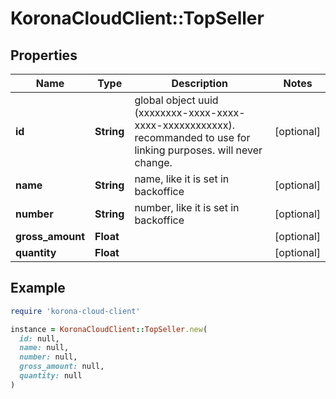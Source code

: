 # KoronaCloudClient::TopSeller

## Properties

| Name | Type | Description | Notes |
| ---- | ---- | ----------- | ----- |
| **id** | **String** | global object uuid (xxxxxxxx-xxxx-xxxx-xxxx-xxxxxxxxxxxx). recommanded to use for linking purposes. will never change. | [optional] |
| **name** | **String** | name, like it is set in backoffice | [optional] |
| **number** | **String** | number, like it is set in backoffice | [optional] |
| **gross_amount** | **Float** |  | [optional] |
| **quantity** | **Float** |  | [optional] |

## Example

```ruby
require 'korona-cloud-client'

instance = KoronaCloudClient::TopSeller.new(
  id: null,
  name: null,
  number: null,
  gross_amount: null,
  quantity: null
)
```

